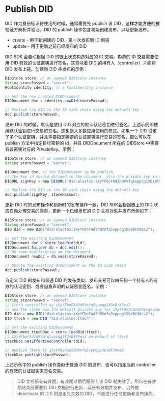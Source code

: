 # Publish DID

DID 作为身份标识符使用的时候，通常需要先 publish 该 DID，这样才能方便的被验证方解析并验证。DID 的 publish 操作包含初始创建发布，以及更新发布。

- create - 用于新创建的 DID，第一次发布到 ID 侧链
- update - 用于更新之前已经发布的 DID

DID SDK 会自动根据 DID 的链上状态构造对应的 ID 交易。构造的 ID 交易需要使用 DID 有效的认证密钥进行签名，这意味着 DID 的持有人（controller）才能将 DID 发布上链。创建新 DID 并发布的示例：

```java
DIDStore store; // an opened DIDStore instance
String storePasswd = "secret";
RootIdentity identity; // a RootIdentity instance

// Get the new created DIDDocument
DIDDocument doc = identity.newDid(storePasswd);

// Publish the DID to the ID side chain using the default key
doc.publish(storePasswd);
```

发布 DID 的时候，默认是使用 DID 对应的默认认证密钥进行签名，上述示例即使用默认密钥进行交易的签名。这也是大多数应用使用的模式。如果一个 DID 设定了多个认证密钥，并且需要指定特定的认证密钥进行交易的签名，那么可以在 publish 方法中指定目标密钥的 id，并且 DIDDocument 所在的 DIDStore 中需要有该密钥对应的 PrivateKey。示例：

```java
DIDStore store; // an opened DIDStore instance
String storePasswd = "secret";

DIDDocument doc; // the DIDDocument to be publish
// The key id should defined in the document, also the private key in the store
DIDURL signKey = new DIDURL("did:elastos:iXyYFboFAd2d9VmfqSvppqg1XQxBtX9ea2#secondary");

// Publish the DID to the ID side chain using the default key
doc.publish(signKey, storePasswd);
```

更新 DID 时的发布操作和创新时的发布操作一致，DID SDK会根据链上的 DID 状态自动处理交易的类型，更新一个已经发布的 DID 文档对象并发布示例如下：

```java
DIDStore store; // an opened DIDStore instance
String storePasswd = "secret";
DID did = new DID("did:elastos:iXyYFboFAd2d9VmfqSvppqg1XQxBtX9ea2");

// Get the existing DIDDocument
DIDDocument doc = store.loadDid(did);
DIDDocument.Builder db = doc.edit();
// Do some modification on the document
DIDDocument newDoc = db.seal(storePasswd);

// Update the existing DIDDocument on the ID side chain
doc.publish(storePasswd);
```

自定义 DID 的发布和普通 DID 的发布类似，发布交易可以由任何一个持有人的有效的认证密钥、或者自身声明的认证密钥签名。示例：

```java
DIDStore store; // an opened DIDStore instance
String storePasswd = "secret";
// ttech controlled by iXyYFboFAd2d9VmfqSvppqg1XQxBtX9ea2
// and the store has the default private key for iXyYFboFAd2d9VmfqSvppqg1XQxBtX9ea2
DID did = new DID("did:elastos:iXyYFboFAd2d9VmfqSvppqg1XQxBtX9ea2");
DID ttech = new DID("did:elastos:ttech");

// Get the existing DIDDocument
DIDDocument ttechDoc = store.loadDid(ttech);
// iXyYFboFAd2d9VmfqSvppqg1XQxBtX9ea2 on beharf of ttech
ttechDoc.setEffectiveController(did);

// publish ttech by iXyYFboFAd2d9VmfqSvppqg1XQxBtX9ea2
ttechDoc.publish(storePasswd);
```

上述示例中的 publish 操作类似于普通 DID 的发布，也可以指定当前 controller 的有效的认证密钥来签名交易。

> DID 文档都有有效期，有效期过期后原则上该 DID 就失效了，所以在有效期结束前需要对 DID 文档进行更新，延长有效期并发布。另外被 deactivate 的 DID 则是永久失效的 DID，不能进行任何更新和发布操作。